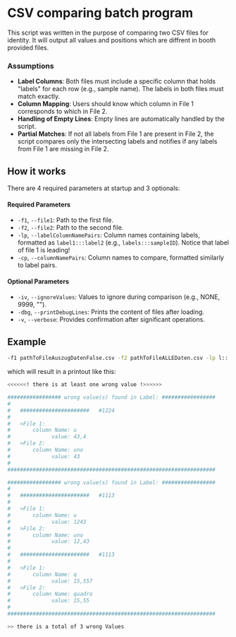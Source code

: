 # CSV comparing batch program
This script was written in the purpose of comparing two CSV files for identity.
It will output all values and positions which are diffrent in booth provided files.

### Assumptions
- **Label Columns**: Both files must include a specific column that holds "labels" for each row (e.g., sample name). The labels in both files must match exactly.
- **Column Mapping**: Users should know which column in File 1 corresponds to which in File 2.
- **Handling of Empty Lines**: Empty lines are automatically handled by the script.
- **Partial Matches**: If not all labels from File 1 are present in File 2, the script compares only the intersecting labels and notifies if any labels from File 1 are missing in File 2.

## How it works
There are 4 required parameters at startup and 3 optionals:  

#### Required Parameters
- `-f1`, `--file1`: Path to the first file.
- `-f2`, `--file2`: Path to the second file.
- `-lp`, `--labelColumnNamePairs`: Column names containing labels, formatted as `label1:::label2` (e.g., `labels:::sampleID`). Notice that label of file 1 is leading!
- `-cp`, `--columnNamePairs`: Column names to compare, formatted similarly to label pairs.

#### Optional Parameters
- `-iv`, `--ignoreValues`: Values to ignore during comparison (e.g., NONE, 9999, "").
- `-dbg`, `--printDebugLines`: Prints the content of files after loading.
- `-v`, `--verbose`: Provides confirmation after significant operations.

## Example
```bash 
-f1 pathToFileAuszugDatenFalse.csv -f2 pathToFileALLEDaten.csv -lp l:::label -cp u:::uno d:::dos t:::tres q:::quadro -iv Null
```

which will result in a printout like this:
```bash
<<<<<<! there is at least one wrong value !>>>>>>

################# wrong value(s) found in Label: #################
#
#   ######################   #1224
#
#   >File 1:
#       column Name: u
#             value: 43,4
#   >File 2:
#       column Name: uno
#             value: 43
#
##################################################################

################# wrong value(s) found in Label: #################
#
#   ######################   #1113
#
#   >File 1:
#       column Name: u
#             value: 1243
#   >File 2:
#       column Name: uno
#             value: 12,43
#
#   ######################   #1113
#
#   >File 1:
#       column Name: q
#             value: 15,557
#   >File 2:
#       column Name: quadro
#             value: 15,55
#
##################################################################

>> there is a total of 3 wrong Values
```